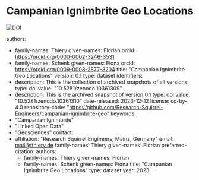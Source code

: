 # Campanian Ignimbrite Geo Locations
[![DOI](https://zenodo.org/badge/DOI/10.5281/zenodo.10361309.svg)](https://doi.org/10.5281/zenodo.10361309)

authors:
  - family-names: Thiery
    given-names: Florian
    orcid: https://orcid.org/0000-0002-3246-3531
  - family-names: Schenk
    given-names: Fiona
    orcid: https://orcid.org/0009-0008-2877-3204
title: "Campanian Ignimbrite Geo Locations"
version: 0.1
type: dataset
identifiers:
  - description: This is the collection of archived snapshots of all versions
    type: doi
    value: "10.5281/zenodo.10361309"
  - description: This is the archived snapshot of version 0.1
    type: doi
    value: "10.5281/zenodo.10361310"
date-released: 2023-12-12
license: cc-by-4.0
repository-code: "https://github.com/Research-Squirrel-Engineers/campanian-ignimbrite-geo"
keywords:
  - "Campanian Ignimbrite"
  - "Linked Open Data"
  - "Geosciences"
contact:
  - affiliation: "Research Squirrel Engineers, Mainz, Germany"
    email: mail@fthiery.de
    family-names: Thiery
    given-names: Florian
preferred-citation:
  authors:
    - family-names: Thiery
      given-names: Florian
    - family-names: Schenk
      given-names: Fiona
  title: "Campanian Ignimbrite Geo Locations"
  type: dataset
  year: 2023
